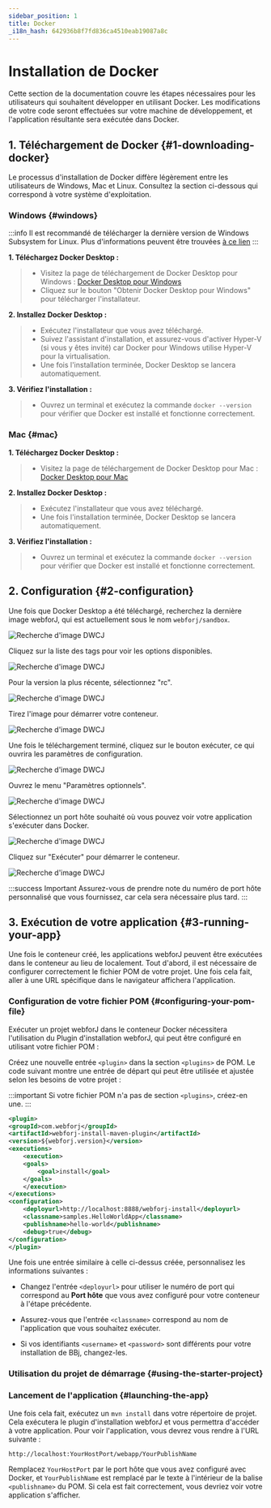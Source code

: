 ```yaml
---
sidebar_position: 1
title: Docker
_i18n_hash: 642936b8f7fd836ca4510eab19087a8c
---
```

# Installation de Docker

Cette section de la documentation couvre les étapes nécessaires pour les utilisateurs qui souhaitent développer en utilisant Docker. Les modifications de votre code seront effectuées sur votre machine de développement, et l'application résultante sera exécutée dans Docker.

## 1. Téléchargement de Docker {#1-downloading-docker}

Le processus d'installation de Docker diffère légèrement entre les utilisateurs de Windows, Mac et Linux. Consultez la section ci-dessous qui correspond à votre système d'exploitation.

### Windows {#windows}

:::info
Il est recommandé de télécharger la dernière version de Windows Subsystem for Linux. Plus d'informations peuvent être trouvées [à ce lien](https://learn.microsoft.com/en-us/windows/wsl/install)
:::

**1. Téléchargez Docker Desktop :**
>- Visitez la page de téléchargement de Docker Desktop pour Windows : [Docker Desktop pour Windows](https://www.docker.com/products/docker-desktop/)
>- Cliquez sur le bouton "Obtenir Docker Desktop pour Windows" pour télécharger l'installateur.

**2. Installez Docker Desktop :**
>- Exécutez l'installateur que vous avez téléchargé.
>- Suivez l'assistant d'installation, et assurez-vous d'activer Hyper-V (si vous y êtes invité) car Docker pour Windows utilise Hyper-V pour la virtualisation.
>- Une fois l'installation terminée, Docker Desktop se lancera automatiquement.

**3. Vérifiez l'installation :**
>- Ouvrez un terminal et exécutez la commande `docker --version` pour vérifier que Docker est installé et fonctionne correctement.

### Mac {#mac}

**1. Téléchargez Docker Desktop :**
>- Visitez la page de téléchargement de Docker Desktop pour Mac : [Docker Desktop pour Mac](https://www.docker.com/products/docker-desktop/)

**2. Installez Docker Desktop :**
>- Exécutez l'installateur que vous avez téléchargé.
>- Une fois l'installation terminée, Docker Desktop se lancera automatiquement.

**3. Vérifiez l'installation :**
>- Ouvrez un terminal et exécutez la commande `docker --version` pour vérifier que Docker est installé et fonctionne correctement.

## 2. Configuration {#2-configuration}

Une fois que Docker Desktop a été téléchargé, recherchez la dernière image webforJ, qui est actuellement sous le nom `webforj/sandbox`.

![Recherche d'image DWCJ](/img/bbj-installation/docker/Step_1l.png#rounded-border)

Cliquez sur la liste des tags pour voir les options disponibles.

![Recherche d'image DWCJ](/img/bbj-installation/docker/Step_2l.png#rounded-border)

Pour la version la plus récente, sélectionnez "rc".

![Recherche d'image DWCJ](/img/bbj-installation/docker/Step_3l.png#rounded-border)

Tirez l'image pour démarrer votre conteneur.

![Recherche d'image DWCJ](/img/bbj-installation/docker/Step_4l.png#rounded-border)

Une fois le téléchargement terminé, cliquez sur le bouton exécuter, ce qui ouvrira les paramètres de configuration.

![Recherche d'image DWCJ](/img/bbj-installation/docker/Step_5l.png#rounded-border)

Ouvrez le menu "Paramètres optionnels".

![Recherche d'image DWCJ](/img/bbj-installation/docker/Step_6l.png#rounded-border)

Sélectionnez un port hôte souhaité où vous pouvez voir votre application s'exécuter dans Docker.

![Recherche d'image DWCJ](/img/bbj-installation/docker/Step_7l.png#rounded-border)

Cliquez sur "Exécuter" pour démarrer le conteneur.

![Recherche d'image DWCJ](/img/bbj-installation/docker/Step_8l.png#rounded-border)

:::success Important
Assurez-vous de prendre note du numéro de port hôte personnalisé que vous fournissez, car cela sera nécessaire plus tard.
:::

## 3. Exécution de votre application {#3-running-your-app}

Une fois le conteneur créé, les applications webforJ peuvent être exécutées dans le conteneur au lieu de localement. Tout d'abord, il est nécessaire de configurer correctement le fichier POM de votre projet. Une fois cela fait, aller à une URL spécifique dans le navigateur affichera l'application.

### Configuration de votre fichier POM {#configuring-your-pom-file}

Exécuter un projet webforJ dans le conteneur Docker nécessitera l'utilisation du Plugin d'installation webforJ, qui peut être configuré en utilisant votre fichier POM :

Créez une nouvelle entrée `<plugin>` dans la section `<plugins>` de POM. Le code suivant montre une entrée de départ qui peut être utilisée et ajustée selon les besoins de votre projet :

:::important
Si votre fichier POM n'a pas de section `<plugins>`, créez-en une.
:::

```xml
<plugin>
<groupId>com.webforj</groupId>
<artifactId>webforj-install-maven-plugin</artifactId>
<version>${webforj.version}</version>
<executions>
    <execution>
    <goals>
        <goal>install</goal>
    </goals>
    </execution>
</executions>
<configuration>
    <deployurl>http://localhost:8888/webforj-install</deployurl>
    <classname>samples.HelloWorldApp</classname>
    <publishname>hello-world</publishname>
    <debug>true</debug>
</configuration>
</plugin>
```

Une fois une entrée similaire à celle ci-dessus créée, personnalisez les informations suivantes :

- Changez l'entrée `<deployurl>` pour utiliser le numéro de port qui correspond au **Port hôte** que vous avez configuré pour votre conteneur à l'étape précédente.

- Assurez-vous que l'entrée `<classname>` correspond au nom de l'application que vous souhaitez exécuter.

- Si vos identifiants `<username>` et `<password>` sont différents pour votre installation de BBj, changez-les.

### Utilisation du projet de démarrage {#using-the-starter-project}

<ComponentArchetype
project="bbj-hello-world"
/>

### Lancement de l'application {#launching-the-app}

Une fois cela fait, exécutez un `mvn install` dans votre répertoire de projet. Cela exécutera le plugin d'installation webforJ et vous permettra d'accéder à votre application. Pour voir l'application, vous devrez vous rendre à l'URL suivante :

`http://localhost:YourHostPort/webapp/YourPublishName`

Remplacez `YourHostPort` par le port hôte que vous avez configuré avec Docker, et `YourPublishName` est remplacé par le texte à l'intérieur de la balise `<publishname>` du POM. Si cela est fait correctement, vous devriez voir votre application s'afficher.
